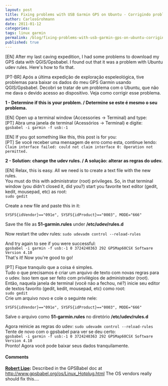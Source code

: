 ```yaml
---
layout: post
title: Fixing problems with USB Garmin GPS on Ubuntu - Corrigindo problemas com GPS Garmin USB no Ubuntu
author: CarlosGrohmann
date: 2011-01-12
categories: 
tags: linux garmin
permalink: /blog/fixing-problems-with-usb-garmin-gps-on-ubuntu-corrigindo-problemas-com-gps-garmin-usb-no-ubuntu/
published: true
---
```



[EN] After my last caving expedition, I had some problems to download my GPS data with QGIS/Gpsbabel. I found out that it was a problem with Ubuntu udev rules. Here's how to fix that.  

[PT-BR] Após a última expedição de exploração espeleológica, tive problemas para baixar os dados do meu GPS Garmin usando QGIS/Gpsbabel. Decobri se tratar de um problema com o Ubuntu, que não me dava o devido acesso ao dispositivo. Veja como corrigir esse problema.  

**1 - Determine if this is your problem. / Determine se este é mesmo o seu problema.**  

[EN] Open up a terminal window (Accessories -> Terminal) and type:  
[PT] Abra uma janela de terminal (Acessórios -> Terminal) e digite:  
`gpsbabel -i garmin -f usb:-1`   

[EN] If you got something like this, this post is for you:  
[PT] Se você receber uma mensagem de erro como esta, continue lendo:  
`Claim interface failed: could not claim interface 0: Operation not permitted.`  

**2 - Solution: change the udev rules. / A solução: alterar as regras do udev.**  

[EN] Relax, this is easy. All we need is to create a text file with the new rules.  
You must do this with administrator (root) privileges. So, in that terminal window (you didn't closed it, did you?) start you favorite text editor (gedit, kedit, mousepad, etc) as root:  
`sudo gedit`  

Create a new file and paste this in it:  

`SYSFS{idVendor}=="091e", SYSFS{idProduct}=="0003", MODE="666"`  

Save the file as  **51-garmin.rules** under **/etc/udev/rules.d**  

Now restart the udev rules: `sudo udevadm control --reload-rules`  

And try again to see if you were successful:  
`gpsbabel -i garmin -f usb:-1 0 3724240363 292 GPSMap60CSX Software Version 4.10`  
That's it! Now you're good to go!  

[PT] Fique tranquilo que a coisa é simples.  
Tudo o que precisamos é criar um arquivo de texto com novas regras para o udev. Isso tem que ser feito com privilégios de administrador (root).  
Então, naquela janela de terminal (você não a fechou, né?) inicie seu editor de textos favorito (gedit, kedit, mousepad, etc) como root:  
`sudo gedit`  
Crie um arquivo novo e cole o seguinte nele:  

`SYSFS{idVendor}=="091e", SYSFS{idProduct}=="0003", MODE="666"`  

Salve o arquivo como **51-garmin.rules** no diretório **/etc/udev/rules.d**  

Agora reinicie as regras do udev: `sudo udevadm control --reload-rules`  
Tente de novo com o gpsbabel para ver se deu certo:  
`gpsbabel -i garmin -f usb:-1 0 3724240363 292 GPSMap60CSX Software Version 4.10`  
Pronto! Agora você pode baixar seus dados tranquilamente.



#### Comments

**[Robert Lipe](#22 "2011-01-14 03:02:24"):** Described in the GPSBabel doc at <http://www.gpsbabel.org/os/Linux_Hotplug.html> The OS vendors really should fix this....




